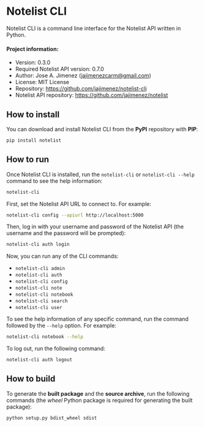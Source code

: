 # Notelist CLI
Notelist CLI is a command line interface for the Notelist API written in
Python.

#### Project information:
- Version: 0.3.0
- Required Notelist API version: 0.7.0
- Author: Jose A. Jimenez (jajimenezcarm@gmail.com)
- License: MIT License
- Repository: https://github.com/jajimenez/notelist-cli
- Notelist API repository: https://github.com/jajimenez/notelist

## How to install

You can download and install Notelist CLI from the **PyPI** repository with
**PIP**:

```bash
pip install notelist
```

## How to run

Once Notelist CLI is installed, run the `notelist-cli` or `notelist-cli --help` 
command to see the help information:

```bash
notelist-cli
```

First, set the Notelist API URL to connect to. For example:

```bash
notelist-cli config --apiurl http://localhost:5000
```

Then, log in with your username and password of the Notelist API (the username
and the password will be prompted):

```bash
notelist-cli auth login
```

Now, you can run any of the CLI commands:

* `notelist-cli admin`
* `notelist-cli auth`
* `notelist-cli config`
* `notelist-cli note`
* `notelist-cli notebook`
* `notelist-cli search`
* `notelist-cli user`

To see the help information of any specific command, run the command followed
by the `--help` option. For example:

```bash
notelist-cli notebook --help
```

To log out, run the following command:

```bash
notelist-cli auth logout
```

## How to build

To generate the **built package** and the **source archive**, run the following commands (the *wheel* Python package is required for generating the built
package):

```bash
python setup.py bdist_wheel sdist
```

